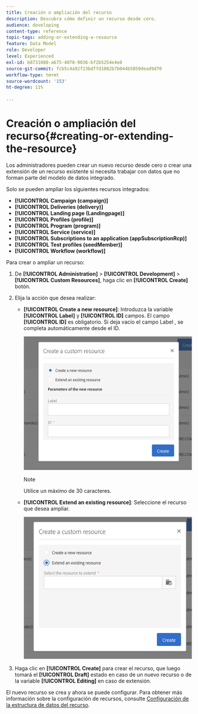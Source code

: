 ```yaml
---
title: Creación o ampliación del recurso
description: Descubra cómo definir un recurso desde cero.
audience: developing
content-type: reference
topic-tags: adding-or-extending-a-resource
feature: Data Model
role: Developer
level: Experienced
exl-id: b8731088-a675-4070-9036-bf2b5254e4e8
source-git-commit: fcb5c4a92f23bdffd1082b7b044b5859dead9d70
workflow-type: tm+mt
source-wordcount: '153'
ht-degree: 11%

---
```


# Creación o ampliación del recurso{#creating-or-extending-the-resource}

Los administradores pueden crear un nuevo recurso desde cero o crear una extensión de un recurso existente si necesita trabajar con datos que no forman parte del modelo de datos integrado.

Solo se pueden ampliar los siguientes recursos integrados:

* **[!UICONTROL Campaign (campaign)]**
* **[!UICONTROL Deliveries (delivery)]**
* **[!UICONTROL Landing page (Landingpage)]**
* **[!UICONTROL Profiles (profile)]**
* **[!UICONTROL Program (program)]**
* **[!UICONTROL Service (service)]**
* **[!UICONTROL Subscriptions to an application (appSubscriptionRcp)]**
* **[!UICONTROL Test profiles (seedMember)]**
* **[!UICONTROL Workflow (workflow)]**

Para crear o ampliar un recurso:

1. De **[!UICONTROL Administration]** > **[!UICONTROL Development]** > **[!UICONTROL Custom Resources]**, haga clic en **[!UICONTROL Create]** botón.
1. Elija la acción que desea realizar:

   * **[!UICONTROL Create a new resource]**: Introduzca la variable **[!UICONTROL Label]** y **[!UICONTROL ID]** campos. El campo **[!UICONTROL ID]** es obligatorio. Si deja vacío el campo Label , se completa automáticamente desde el ID.

      ![](assets/schema_extension_2.png)

      >[!NOTE]
      >
      >Utilice un máximo de 30 caracteres.

   * **[!UICONTROL Extend an existing resource]**: Seleccione el recurso que desea ampliar.

      ![](assets/schema_extension_10.png)

1. Haga clic en **[!UICONTROL Create]** para crear el recurso, que luego tomará el **[!UICONTROL Draft]** estado en caso de un nuevo recurso o de la variable **[!UICONTROL Editing]** en caso de extensión.

El nuevo recurso se crea y ahora se puede configurar. Para obtener más información sobre la configuración de recursos, consulte [Configuración de la estructura de datos del recurso](../../developing/using/configuring-the-resource-s-data-structure.md).
